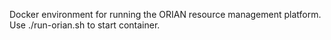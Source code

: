 Docker environment for running the ORIAN resource management platform. Use ./run-orian.sh to start container.